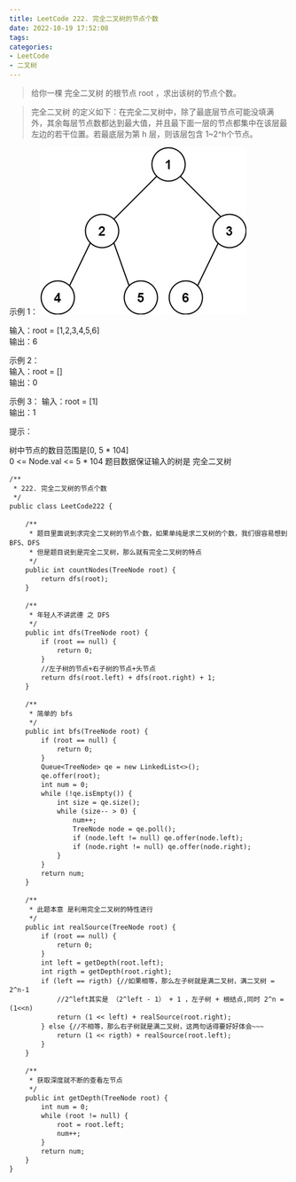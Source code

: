 ```yaml
---
title: LeetCode 222. 完全二叉树的节点个数
date: 2022-10-19 17:52:08
tags:
categories:
- LeetCode
- 二叉树
---
```


> 给你一棵 完全二叉树 的根节点 root ，求出该树的节点个数。
<!--more-->
> 完全二叉树 的定义如下：在完全二叉树中，除了最底层节点可能没填满外，其余每层节点数都达到最大值，并且最下面一层的节点都集中在该层最左边的若干位置。若最底层为第 h 层，则该层包含 1~2^h个节点。

示例 1：
![](../images/leetcode222/complete.jpg)

输入：root = [1,2,3,4,5,6]  
输出：6  

示例 2：  
输入：root = []  
输出：0  

示例 3：
输入：root = [1]  
输出：1  


提示：

树中节点的数目范围是[0, 5 * 104]  
0 <= Node.val <= 5 * 104
题目数据保证输入的树是 完全二叉树  

```
/**
 * 222. 完全二叉树的节点个数
 */
public class LeetCode222 {

    /**
     * 题目里面说到求完全二叉树的节点个数，如果单纯是求二叉树的个数，我们很容易想到 BFS、DFS
     * 但是题目说到是完全二叉树，那么就有完全二叉树的特点
     */
    public int countNodes(TreeNode root) {
        return dfs(root);
    }

    /**
     * 年轻人不讲武德 之 DFS
     */
    public int dfs(TreeNode root) {
        if (root == null) {
            return 0;
        }
        //左子树的节点+右子树的节点+头节点
        return dfs(root.left) + dfs(root.right) + 1;
    }

    /**
     * 简单的 bfs
     */
    public int bfs(TreeNode root) {
        if (root == null) {
            return 0;
        }
        Queue<TreeNode> qe = new LinkedList<>();
        qe.offer(root);
        int num = 0;
        while (!qe.isEmpty()) {
            int size = qe.size();
            while (size-- > 0) {
                num++;
                TreeNode node = qe.poll();
                if (node.left != null) qe.offer(node.left);
                if (node.right != null) qe.offer(node.right);
            }
        }
        return num;
    }

    /**
     * 此题本意 是利用完全二叉树的特性进行
     */
    public int realSource(TreeNode root) {
        if (root == null) {
            return 0;
        }
        int left = getDepth(root.left);
        int rigth = getDepth(root.right);
        if (left == rigth) {//如果相等，那么左子树就是满二叉树，满二叉树 = 2^n-1
            //2^left其实是 （2^left - 1） + 1 ，左子树 + 根结点,同时 2^n = (1<<n)
            return (1 << left) + realSource(root.right);
        } else {//不相等，那么右子树就是满二叉树，这两句话得要好好体会~~~
            return (1 << rigth) + realSource(root.left);
        }
    }

    /**
     * 获取深度就不断的查看左节点
     */
    public int getDepth(TreeNode root) {
        int num = 0;
        while (root != null) {
            root = root.left;
            num++;
        }
        return num;
    }
}

```